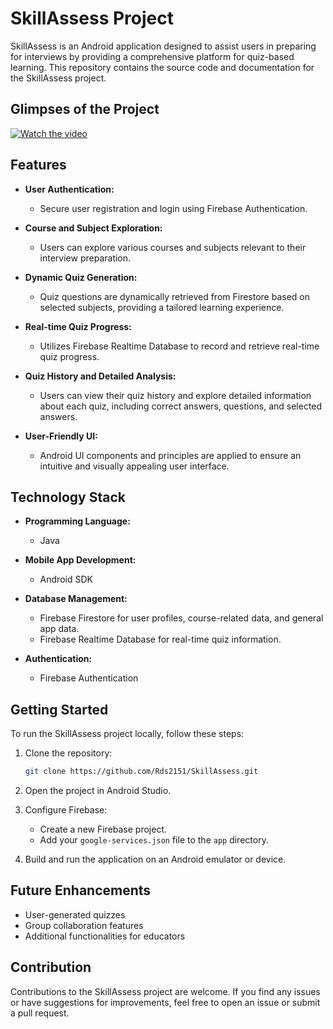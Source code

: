 # SkillAssess Project

SkillAssess is an Android application designed to assist users in preparing for interviews by providing a comprehensive platform for quiz-based learning. This repository contains the source code and documentation for the SkillAssess project.

## Glimpses of the Project

[![Watch the video](https://example.com/thumbnail.jpg)](https://example.com/video.mp4)

## Features

- **User Authentication:**
  - Secure user registration and login using Firebase Authentication.

- **Course and Subject Exploration:**
  - Users can explore various courses and subjects relevant to their interview preparation.

- **Dynamic Quiz Generation:**
  - Quiz questions are dynamically retrieved from Firestore based on selected subjects, providing a tailored learning experience.

- **Real-time Quiz Progress:**
  - Utilizes Firebase Realtime Database to record and retrieve real-time quiz progress.

- **Quiz History and Detailed Analysis:**
  - Users can view their quiz history and explore detailed information about each quiz, including correct answers, questions, and selected answers.

- **User-Friendly UI:**
  - Android UI components and principles are applied to ensure an intuitive and visually appealing user interface.

## Technology Stack

- **Programming Language:**
  - Java

- **Mobile App Development:**
  - Android SDK

- **Database Management:**
  - Firebase Firestore for user profiles, course-related data, and general app data.
  - Firebase Realtime Database for real-time quiz information.

- **Authentication:**
  - Firebase Authentication

## Getting Started

To run the SkillAssess project locally, follow these steps:

1. Clone the repository:
   ```bash
   git clone https://github.com/Rds2151/SkillAssess.git
   ```
2. Open the project in Android Studio.

3. Configure Firebase:
   - Create a new Firebase project.
   - Add your `google-services.json` file to the `app` directory.
4. Build and run the application on an Android emulator or device.

## Future Enhancements
  - User-generated quizzes
  - Group collaboration features
  - Additional functionalities for educators
    
## Contribution
Contributions to the SkillAssess project are welcome. If you find any issues or have suggestions for improvements, feel free to open an issue or submit a pull request.
